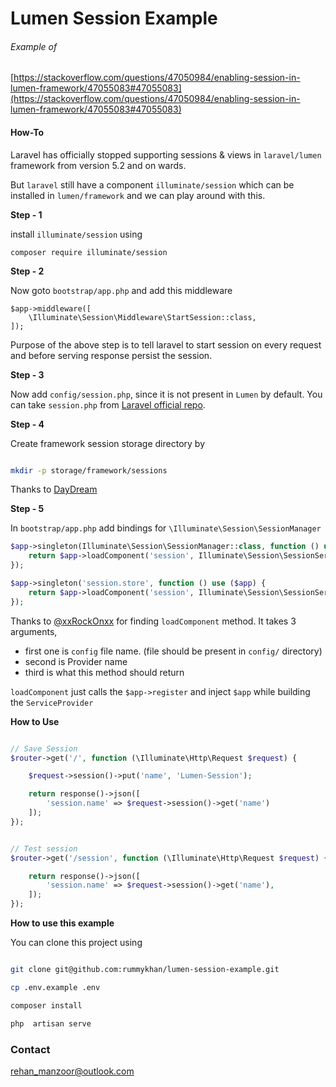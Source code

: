# Lumen Session Example

###### Example of 
[https://stackoverflow.com/questions/47050984/enabling-session-in-lumen-framework/47055083#47055083](https://stackoverflow.com/questions/47050984/enabling-session-in-lumen-framework/47055083#47055083)

####  How-To

Laravel has officially stopped supporting sessions & views in `laravel/lumen` framework from version 5.2 and on wards.

But `laravel` still have a component `illuminate/session` which can be installed in `lumen/framework` and we can play around with this.

**Step - 1**

install `illuminate/session` using 

`composer require illuminate/session`

**Step - 2**

Now goto `bootstrap/app.php` and add this middleware

    $app->middleware([
        \Illuminate\Session\Middleware\StartSession::class,
    ]);

Purpose of the above step is to tell laravel to start session on every request and before serving response persist the session.


**Step - 3**

Now add `config/session.php`, since it is not present in `Lumen` by default. You can take `session.php` from [Laravel official repo](https://github.com/laravel/laravel/blob/master/config/session.php).

**Step - 4**

Create framework session storage directory by 

```bash

mkdir -p storage/framework/sessions

```

Thanks to [DayDream](https://stackoverflow.com/users/8128433/daydream)

**Step - 5**

In `bootstrap/app.php` add bindings for `\Illuminate\Session\SessionManager`

```php
$app->singleton(Illuminate\Session\SessionManager::class, function () use ($app) {
    return $app->loadComponent('session', Illuminate\Session\SessionServiceProvider::class, 'session');
});

$app->singleton('session.store', function () use ($app) {
    return $app->loadComponent('session', Illuminate\Session\SessionServiceProvider::class, 'session.store');
});
```

Thanks to [@xxRockOnxx](https://laracasts.com/@xxRockOnxx) for finding `loadComponent` method. 
It takes 3 arguments, 

* first one is `config` file name. (file should be present in `config/` directory)
* second is  Provider name
* third is what this method should return

`loadComponent` just calls the `$app->register` and inject `$app` while building the `ServiceProvider`

**How to Use**

``` PHP

// Save Session
$router->get('/', function (\Illuminate\Http\Request $request) {

    $request->session()->put('name', 'Lumen-Session');

    return response()->json([
        'session.name' => $request->session()->get('name')
    ]);
});


// Test session
$router->get('/session', function (\Illuminate\Http\Request $request) {

    return response()->json([
        'session.name' => $request->session()->get('name'),
    ]);
});
```


**How to use this example**

You can clone this project using

```bash

git clone git@github.com:rummykhan/lumen-session-example.git 

cp .env.example .env

composer install

php  artisan serve

```

### Contact

[rehan_manzoor@outlook.com](mailto://rehan_manzoor@outlook.com)
